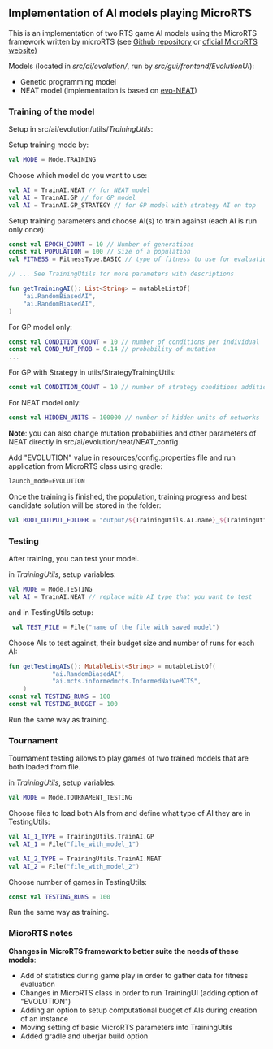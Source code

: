## Implementation of AI models playing MicroRTS

This is an implementation of two RTS game AI models using the MicroRTS framework written by microRTS
(see [Github repository](https://github.com/santiontanon/microrts) or [oficial MicroRTS website](https://sites.google.com/site/micrortsaicompetition/home)) 

Models (located in *src/ai/evolution/*, run by *src/gui/frontend/EvolutionUI*): 
- Genetic programming model
- NEAT model (implementation is based on [evo-NEAT](https://github.com/vishnugh/evo-NEAT))

### Training of the model
Setup in src/ai/evolution/utils/*TrainingUtils*:

Setup training mode by:
```kotlin
val MODE = Mode.TRAINING
```

Choose which model do you want to use:
```kotlin
val AI = TrainAI.NEAT // for NEAT model                    
val AI = TrainAI.GP // for GP model
val AI = TrainAI.GP_STRATEGY // for GP model with strategy AI on top
```

Setup training parameters and choose AI(s) to train against (each AI is run only once):
```kotlin
const val EPOCH_COUNT = 10 // Number of generations
const val POPULATION = 100 // Size of a population
val FITNESS = FitnessType.BASIC // type of fitness to use for evaluation

// ... See TrainingUtils for more parameters with descriptions

fun getTrainingAI(): List<String> = mutableListOf(
    "ai.RandomBiasedAI",
    "ai.RandomBiasedAI",
)
```

For GP model only:
```kotlin
const val CONDITION_COUNT = 10 // number of conditions per individual
const val COND_MUT_PROB = 0.14 // probability of mutation
...
```

For GP with Strategy in utils/StrategyTrainingUtils:
```kotlin
const val CONDITION_COUNT = 10 // number of strategy conditions additionaly to regular ones
```

For NEAT model only:
```kotlin
const val HIDDEN_UNITS = 100000 // number of hidden units of networks
```
**Note**: you can also change mutation probabilities and other parameters of NEAT directly in src/ai/evolution/neat/NEAT_config

Add "EVOLUTION" value in resources/config.properties file and run application from MicroRTS class using gradle:
```kotlin
launch_mode=EVOLUTION
```
Once the training is finished, 
the population, training progress and best candidate 
solution will be stored in the folder:
```kotlin
val ROOT_OUTPUT_FOLDER = "output/${TrainingUtils.AI.name}_${TrainingUtils.POPULATION}_map=${TrainingUtils.MAP_WIDTH}_${TrainingUtils.getActiveAIS()}" // + other specific parameters for the model run
```

### Testing
After training, you can test your model.

in *TrainingUtils*, setup variables:
```kotlin
val MODE = Mode.TESTING
val AI = TrainAI.NEAT // replace with AI type that you want to test
```

and in TestingUtils setup:
```kotlin
 val TEST_FILE = File("name of the file with saved model")
```

Choose AIs to test against, their budget size and number of runs for each AI:
```kotlin
fun getTestingAIs(): MutableList<String> = mutableListOf(
            "ai.RandomBiasedAI",
            "ai.mcts.informedmcts.InformedNaiveMCTS",
    )
const val TESTING_RUNS = 100
const val TESTING_BUDGET = 100
```
Run the same way as training.

### Tournament
Tournament testing allows to play games of two trained models that are both loaded from file.

in *TrainingUtils*, setup variables:
```kotlin
val MODE = Mode.TOURNAMENT_TESTING 
```

Choose files to load both AIs from and define what type of AI they are in TestingUtils:
```kotlin
val AI_1_TYPE = TrainingUtils.TrainAI.GP
val AI_1 = File("file_with_model_1")

val AI_2_TYPE = TrainingUtils.TrainAI.NEAT
val AI_2 = File("file_with_model_2")
```

Choose number of games in TestingUtils:
```kotlin
const val TESTING_RUNS = 100
```

Run the same way as training.

### MicroRTS notes

**Changes in MicroRTS framework to better suite the needs of these models**:
- Add of statistics during game play in order to gather data for fitness evaluation
- Changes in MicroRTS class in order to run TrainingUI (adding option of "EVOLUTION")
- Adding an option to setup computational budget of AIs during creation of an instance
- Moving setting of basic MicroRTS parameters into TrainingUtils
- Added gradle and uberjar build option